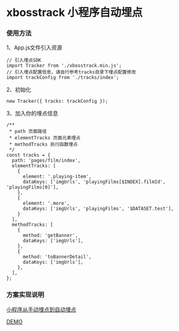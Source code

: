 # xbosstrack 小程序自动埋点
### 使用方法

1、App.js文件引入资源

```
// 引入埋点SDK
import Tracker from './xbosstrack.min.js';
// 引入埋点配置信息，请自行参考tracks目录下埋点配置修改
import trackConfig from './tracks/index';
```

2、初始化

```
new Tracker({ tracks: trackConfig });
```

3、加入你的埋点信息

```
/**
 * path 页面路径
 * elementTracks 页面元素埋点
 * methodTracks 执行函数埋点
 */
const tracks = {
  path: 'pages/film/index',
  elementTracks: [
    {
      element: '.playing-item',
      dataKeys: ['imgUrls', 'playingFilms[$INDEX].filmId', 'playingFilms[0]'],
    },
    {
      element: '.more',
      dataKeys: ['imgUrls', 'playingFilms', '$DATASET.test'],
    }
  ],
  methodTracks: [
    {
      method: 'getBanner',
      dataKeys: ['imgUrls'],
    },
    {
      method: 'toBannerDetail',
      dataKeys: ['imgUrls'],
    },
  ],
};
```



### 方案实现说明

[小程序从手动埋点到自动埋点](https://github.com/zhengguorong/articles/issues/34)

[DEMO](https://github.com/zhengguorong/maizuo_wechat)

